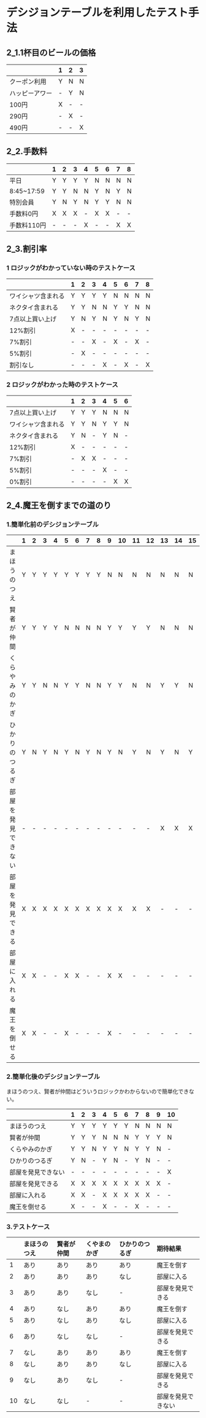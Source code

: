 # デシジョンテーブルを利用したテスト手法

## 2_1.1杯目のビールの価格

| |1|2|3|
|:----|:----|:----|:----|
|クーポン利用|Y|N|N|
|ハッピーアワー|-|Y|N|
|100円|X|-|-|
|290円|-|X|-|
|490円|-|-|X|

## 2_2.手数料

| |1|2|3|4|5|6|7|8|
|:----|:----|:----|:----|:----|:----|:----|:----|:----|
|平日|Y|Y|Y|Y|N|N|N|N|
|8:45~17:59|Y|Y|N|N|Y|N|Y|N|
|特別会員|Y|N|Y|N|Y|Y|N|N|
|手数料0円|X|X|X|-|X|X|-|-|
|手数料110円|-|-|-|X|-|-|X|X|

## 2_3.割引率

### 1 ロジックがわかっていない時のテストケース

| |1|2|3|4|5|6|7|8|
|:----|:----|:----|:----|:----|:----|:----|:----|:----|
|ワイシャツ含まれる|Y|Y|Y|Y|N|N|N|N|
|ネクタイ含まれる|Y|Y|N|N|Y|Y|N|N|
|7点以上買い上げ|Y|N|Y|N|Y|N|Y|N|
|12%割引|X|-|-|-|-|-|-|-|
|7%割引|-|-|X|-|X|-|X|-|
|5%割引|-|X|-|-|-|-|-|-|
|割引なし|-|-|-|X|-|X|-|X|

### 2 ロジックがわかった時のテストケース

| |1|2|3|4|5|6|
|:----|:----|:----|:----|:----|:----|:----|
|7点以上買い上げ|Y|Y|Y|N|N|N|
|ワイシャツ含まれる|Y|Y|N|Y|Y|N|
|ネクタイ含まれる|Y|N|-|Y|N|-|
|12%割引|X|-|-|-|-|-|
|7%割引|-|X|X|-|-|-|
|5%割引|-|-|-|X|-|-|
|0%割引|-|-|-|-|X|X|

## 2_4.魔王を倒すまでの道のり

### 1.簡単化前のデシジョンテーブル

| |1|2|3|4|5|6|7|8|9|10|11|12|13|14|15|16|
|:----|:----|:----|:----|:----|:----|:----|:----|:----|:----|:----|:----|:----|:----|:----|:----|:----|
|まほうのつえ|Y|Y|Y|Y|Y|Y|Y|Y|N|N|N|N|N|N|N|N|
|賢者が仲間|Y|Y|Y|Y|N|N|N|N|Y|Y|Y|Y|N|N|N|N|
|くらやみのかぎ|Y|Y|N|N|Y|Y|N|N|Y|Y|N|N|Y|Y|N|N|
|ひかりのつるぎ|Y|N|Y|N|Y|N|Y|N|Y|N|Y|N|Y|N|Y|N|
|部屋を発見できない|-|-|-|-|-|-|-|-|-|-|-|-|X|X|X|X|
|部屋を発見できる|X|X|X|X|X|X|X|X|X|X|X|X|-|-|-|-|
|部屋に入れる|X|X|-|-|X|X|-|-|X|X|-|-|-|-|-|-|
|魔王を倒せる|X|X|-|-|X|-|-|-|X|-|-|-|-|-|-|-|

### 2.簡単化後のデシジョンテーブル

まほうのつえ、賢者が仲間はどういうロジックかわからないので簡単化できない。

| |1|2|3|4|5|6|7|8|9|10|
|:----|:----|:----|:----|:----|:----|:----|:----|:----|:----|:----|
|まほうのつえ|Y|Y|Y|Y|Y|Y|N|N|N|N|
|賢者が仲間|Y|Y|Y|N|N|N|Y|Y|Y|N|
|くらやみのかぎ|Y|Y|N|Y|Y|N|Y|Y|N|-|
|ひかりのつるぎ|Y|N|-|Y|N|-|Y|N|-|-|
|部屋を発見できない|-|-|-|-|-|-|-|-|-|X|
|部屋を発見できる|X|X|X|X|X|X|X|X|X|-|
|部屋に入れる|X|X|-|X|X|X|X|X|-|-|
|魔王を倒せる|X|-|-|X|-|-|X|-|-|-|

### 3.テストケース

| |まほうのつえ|賢者が仲間|くやまのかぎ|ひかりのつるぎ|期待結果|
|:----|:----|:----|:----|:----|:----|
|1|あり|あり|あり|あり|魔王を倒す|
|2|あり|あり|あり|なし|部屋に入る|
|3|あり|あり|なし|-|部屋を発見できる|
|4|あり|なし|あり|あり|魔王を倒す|
|5|あり|なし|あり|なし|部屋に入る|
|6|あり|なし|なし|-|部屋を発見できる|
|7|なし|あり|あり|あり|魔王を倒す|
|8|なし|あり|あり|なし|部屋に入る|
|9|なし|あり|なし|-|部屋を発見できる|
|10|なし|なし|-|-|部屋を発見できない|
